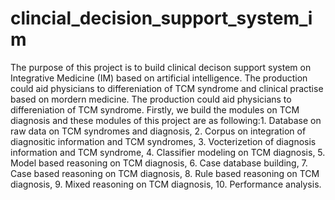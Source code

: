 # clincial_decision_support_system_im
The purpose of this project is to build clinical decison support system on Integrative Medicine (IM) based on artificial intelligence.  The production could aid physicians to differeniation of TCM syndrome and clinical practise based on mordern medicine. The production could aid physicians to differeniation of TCM syndrome. Firstly, we build the modules on TCM diagnosis and these modules of this project are as following:1. Database on raw data on TCM syndromes and diagnosis, 2. Corpus on integration of diagnositic information and TCM syndromes, 3. Vocterizetion of diagnosis information and TCM syndrome, 4. Classifier modeling on TCM diagnosis, 5. Model based reasoning on TCM diagnosis, 6. Case database building, 7. Case based reasoning on TCM diagnosis, 8. Rule based reasoning on TCM diagnosis, 9. Mixed reasoning on TCM diagnosis, 10. Performance analysis.
